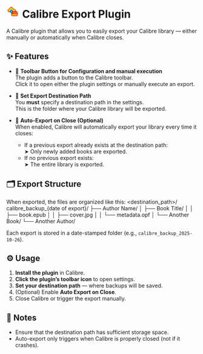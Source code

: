 # <img src="images/icon.png" alt="drawing" width="35"/> Calibre Export Plugin

A Calibre plugin that allows you to easily export your Calibre library — either manually or automatically when Calibre closes.

## ✨ Features

- 🧰 **Toolbar Button for Configuration and manual execution**  
  The plugin adds a button to the Calibre toolbar.  
  Click it to open either the plugin settings or manually execute an export.

- 📁 **Set Export Destination Path**  
  You **must** specify a destination path in the settings.  
  This is the folder where your Calibre library will be exported.

- 🔁 **Auto-Export on Close (Optional)**  
  When enabled, Calibre will automatically export your library every time it closes:
  - If a previous export already exists at the destination path:  
    ➤ Only newly added books are exported.  
  - If no previous export exists:  
    ➤ The entire library is exported.

## 🗂️ Export Structure

When exported, the files are organized like this:
<destination_path>/
calibre_backup_{date of export}/
├── Author Name/
│ ├── Book Title/
│ │ ├── book.epub
│ │ ├── cover.jpg
│ │ └── metadata.opf
│ └── Another Book/
└── Another Author/

Each export is stored in a date-stamped folder (e.g., `calibre_backup_2025-10-26`).

## ⚙️ Usage

1. **Install the plugin** in Calibre.
2. **Click the plugin’s toolbar icon** to open settings.
3. **Set your destination path** — where backups will be saved.
4. (Optional) Enable **Auto Export on Close**.
5. Close Calibre or trigger the export manually.

## 🧠 Notes

- Ensure that the destination path has sufficient storage space.
- Auto-export only triggers when Calibre is properly closed (not if it crashes).
